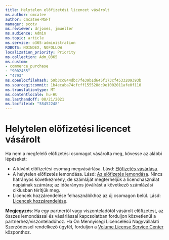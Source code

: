 ```yaml
---
title: Helytelen előfizetési licencet vásárolt
ms.author: cmcatee
author: cmcatee-MSFT
manager: scotv
ms.reviewer: drjones, jmueller
ms.audience: Admin
ms.topic: article
ms.service: o365-administration
ROBOTS: NOINDEX, NOFOLLOW
localization_priority: Priority
ms.collection: Adm_O365
ms.custom:
- commerce_purchase
- "9002455"
- "4793"
ms.openlocfilehash: 59b3cc844dbc7fe39b1d645f173cf4533209393b
ms.sourcegitcommit: 1b4ecaba74cfcff155528dc9e1002011afe0f110
ms.translationtype: MT
ms.contentlocale: hu-HU
ms.lasthandoff: 08/21/2021
ms.locfileid: "58452248"
---
```

# <a name="purchased-wrong-subscription-license"></a>Helytelen előfizetési licencet vásárolt

Ha nem a megfelelő előfizetési csomagot vásárolta meg, kövesse az alábbi lépéseket:

- A kívánt előfizetési csomag megvásárlása. Lásd: [Előfizetés vásárlása](https://docs.microsoft.com/alchemyinsights/buy-a-subscription-to-office-365-for-business).
- A helytelen előfizetés lemondása. Lásd: [Az előfizetés lemondása](https://docs.microsoft.com/alchemyinsights/canceling-your-office-365-subscription).
Nincs hátrányos következmény, de számláját megterheljük a licenchasználat napjainak számára; az időarányos jóváírást a következő számlázási ciklusban térítjük meg.
- Licencek hozzárendelése felhasználókhoz az új csomagon belül. Lásd: [Licencek hozzárendelése](https://docs.microsoft.com/alchemyinsights/how-to-assign-a-license-to-a-user).

**Megjegyzés**: Ha egy partnertől vagy viszonteladótól vásárolt előfizetést, az összes lemondással és vásárlással kapcsolatban forduljon közvetlenül a partnerhez/viszonteladóhoz. Ha Ön Mennyiségi Licencelésű Nagyvállalati Szerződéssel rendelkező ügyfél, forduljon a [Volume License Service Center](https://support.microsoft.com/help/4471406/how-to-contact-the-microsoft-volume-licensing-service-center) központhoz.
